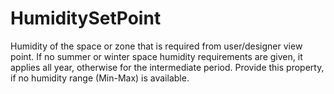 HumiditySetPoint
================

Humidity of the space or zone that is required from user/designer view point. If no summer or winter space humidity requirements are given, it applies all year, otherwise for the intermediate period. Provide this property, if no humidity range (Min-Max) is available.
